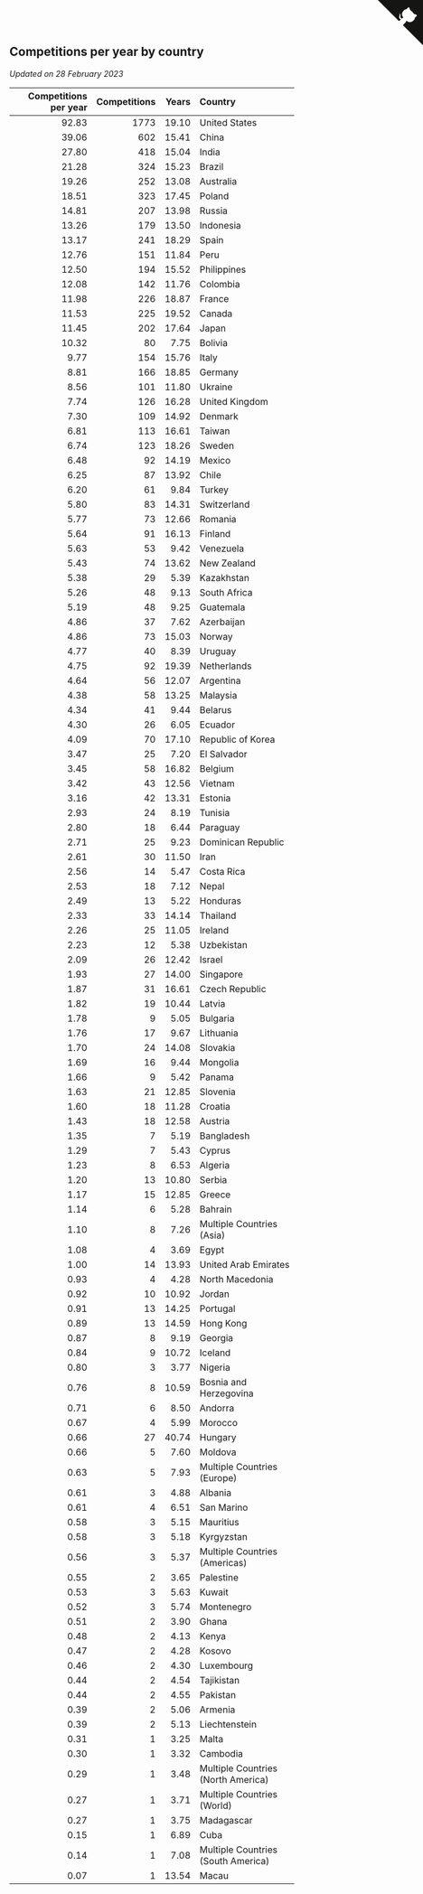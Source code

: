 ## Competitions per year by country

*Updated on 28 February 2023*

| Competitions per year | Competitions | Years | Country |
| ---: | ---: | ---: | :--- |
| 92.83 | 1773 | 19.10 | United States |
| 39.06 | 602 | 15.41 | China |
| 27.80 | 418 | 15.04 | India |
| 21.28 | 324 | 15.23 | Brazil |
| 19.26 | 252 | 13.08 | Australia |
| 18.51 | 323 | 17.45 | Poland |
| 14.81 | 207 | 13.98 | Russia |
| 13.26 | 179 | 13.50 | Indonesia |
| 13.17 | 241 | 18.29 | Spain |
| 12.76 | 151 | 11.84 | Peru |
| 12.50 | 194 | 15.52 | Philippines |
| 12.08 | 142 | 11.76 | Colombia |
| 11.98 | 226 | 18.87 | France |
| 11.53 | 225 | 19.52 | Canada |
| 11.45 | 202 | 17.64 | Japan |
| 10.32 | 80 | 7.75 | Bolivia |
| 9.77 | 154 | 15.76 | Italy |
| 8.81 | 166 | 18.85 | Germany |
| 8.56 | 101 | 11.80 | Ukraine |
| 7.74 | 126 | 16.28 | United Kingdom |
| 7.30 | 109 | 14.92 | Denmark |
| 6.81 | 113 | 16.61 | Taiwan |
| 6.74 | 123 | 18.26 | Sweden |
| 6.48 | 92 | 14.19 | Mexico |
| 6.25 | 87 | 13.92 | Chile |
| 6.20 | 61 | 9.84 | Turkey |
| 5.80 | 83 | 14.31 | Switzerland |
| 5.77 | 73 | 12.66 | Romania |
| 5.64 | 91 | 16.13 | Finland |
| 5.63 | 53 | 9.42 | Venezuela |
| 5.43 | 74 | 13.62 | New Zealand |
| 5.38 | 29 | 5.39 | Kazakhstan |
| 5.26 | 48 | 9.13 | South Africa |
| 5.19 | 48 | 9.25 | Guatemala |
| 4.86 | 37 | 7.62 | Azerbaijan |
| 4.86 | 73 | 15.03 | Norway |
| 4.77 | 40 | 8.39 | Uruguay |
| 4.75 | 92 | 19.39 | Netherlands |
| 4.64 | 56 | 12.07 | Argentina |
| 4.38 | 58 | 13.25 | Malaysia |
| 4.34 | 41 | 9.44 | Belarus |
| 4.30 | 26 | 6.05 | Ecuador |
| 4.09 | 70 | 17.10 | Republic of Korea |
| 3.47 | 25 | 7.20 | El Salvador |
| 3.45 | 58 | 16.82 | Belgium |
| 3.42 | 43 | 12.56 | Vietnam |
| 3.16 | 42 | 13.31 | Estonia |
| 2.93 | 24 | 8.19 | Tunisia |
| 2.80 | 18 | 6.44 | Paraguay |
| 2.71 | 25 | 9.23 | Dominican Republic |
| 2.61 | 30 | 11.50 | Iran |
| 2.56 | 14 | 5.47 | Costa Rica |
| 2.53 | 18 | 7.12 | Nepal |
| 2.49 | 13 | 5.22 | Honduras |
| 2.33 | 33 | 14.14 | Thailand |
| 2.26 | 25 | 11.05 | Ireland |
| 2.23 | 12 | 5.38 | Uzbekistan |
| 2.09 | 26 | 12.42 | Israel |
| 1.93 | 27 | 14.00 | Singapore |
| 1.87 | 31 | 16.61 | Czech Republic |
| 1.82 | 19 | 10.44 | Latvia |
| 1.78 | 9 | 5.05 | Bulgaria |
| 1.76 | 17 | 9.67 | Lithuania |
| 1.70 | 24 | 14.08 | Slovakia |
| 1.69 | 16 | 9.44 | Mongolia |
| 1.66 | 9 | 5.42 | Panama |
| 1.63 | 21 | 12.85 | Slovenia |
| 1.60 | 18 | 11.28 | Croatia |
| 1.43 | 18 | 12.58 | Austria |
| 1.35 | 7 | 5.19 | Bangladesh |
| 1.29 | 7 | 5.43 | Cyprus |
| 1.23 | 8 | 6.53 | Algeria |
| 1.20 | 13 | 10.80 | Serbia |
| 1.17 | 15 | 12.85 | Greece |
| 1.14 | 6 | 5.28 | Bahrain |
| 1.10 | 8 | 7.26 | Multiple Countries (Asia) |
| 1.08 | 4 | 3.69 | Egypt |
| 1.00 | 14 | 13.93 | United Arab Emirates |
| 0.93 | 4 | 4.28 | North Macedonia |
| 0.92 | 10 | 10.92 | Jordan |
| 0.91 | 13 | 14.25 | Portugal |
| 0.89 | 13 | 14.59 | Hong Kong |
| 0.87 | 8 | 9.19 | Georgia |
| 0.84 | 9 | 10.72 | Iceland |
| 0.80 | 3 | 3.77 | Nigeria |
| 0.76 | 8 | 10.59 | Bosnia and Herzegovina |
| 0.71 | 6 | 8.50 | Andorra |
| 0.67 | 4 | 5.99 | Morocco |
| 0.66 | 27 | 40.74 | Hungary |
| 0.66 | 5 | 7.60 | Moldova |
| 0.63 | 5 | 7.93 | Multiple Countries (Europe) |
| 0.61 | 3 | 4.88 | Albania |
| 0.61 | 4 | 6.51 | San Marino |
| 0.58 | 3 | 5.15 | Mauritius |
| 0.58 | 3 | 5.18 | Kyrgyzstan |
| 0.56 | 3 | 5.37 | Multiple Countries (Americas) |
| 0.55 | 2 | 3.65 | Palestine |
| 0.53 | 3 | 5.63 | Kuwait |
| 0.52 | 3 | 5.74 | Montenegro |
| 0.51 | 2 | 3.90 | Ghana |
| 0.48 | 2 | 4.13 | Kenya |
| 0.47 | 2 | 4.28 | Kosovo |
| 0.46 | 2 | 4.30 | Luxembourg |
| 0.44 | 2 | 4.54 | Tajikistan |
| 0.44 | 2 | 4.55 | Pakistan |
| 0.39 | 2 | 5.06 | Armenia |
| 0.39 | 2 | 5.13 | Liechtenstein |
| 0.31 | 1 | 3.25 | Malta |
| 0.30 | 1 | 3.32 | Cambodia |
| 0.29 | 1 | 3.48 | Multiple Countries (North America) |
| 0.27 | 1 | 3.71 | Multiple Countries (World) |
| 0.27 | 1 | 3.75 | Madagascar |
| 0.15 | 1 | 6.89 | Cuba |
| 0.14 | 1 | 7.08 | Multiple Countries (South America) |
| 0.07 | 1 | 13.54 | Macau |


<a href="https://github.com/JustinTimeCuber/wca_statistics" class="github-corner" aria-label="View source on Github"><svg width="80" height="80" viewBox="0 0 250 250" style="fill:#151513; color:#fff; position: absolute; top: 0; border: 0; right: 0;" aria-hidden="true"><path d="M0,0 L115,115 L130,115 L142,142 L250,250 L250,0 Z"></path><path d="M128.3,109.0 C113.8,99.7 119.0,89.6 119.0,89.6 C122.0,82.7 120.5,78.6 120.5,78.6 C119.2,72.0 123.4,76.3 123.4,76.3 C127.3,80.9 125.5,87.3 125.5,87.3 C122.9,97.6 130.6,101.9 134.4,103.2" fill="currentColor" style="transform-origin: 130px 106px;" class="octo-arm"></path><path d="M115.0,115.0 C114.9,115.1 118.7,116.5 119.8,115.4 L133.7,101.6 C136.9,99.2 139.9,98.4 142.2,98.6 C133.8,88.0 127.5,74.4 143.8,58.0 C148.5,53.4 154.0,51.2 159.7,51.0 C160.3,49.4 163.2,43.6 171.4,40.1 C171.4,40.1 176.1,42.5 178.8,56.2 C183.1,58.6 187.2,61.8 190.9,65.4 C194.5,69.0 197.7,73.2 200.1,77.6 C213.8,80.2 216.3,84.9 216.3,84.9 C212.7,93.1 206.9,96.0 205.4,96.6 C205.1,102.4 203.0,107.8 198.3,112.5 C181.9,128.9 168.3,122.5 157.7,114.1 C157.9,116.9 156.7,120.9 152.7,124.9 L141.0,136.5 C139.8,137.7 141.6,141.9 141.8,141.8 Z" fill="currentColor" class="octo-body"></path></svg></a><style>.github-corner:hover .octo-arm{animation:octocat-wave 560ms ease-in-out}@keyframes octocat-wave{0%,100%{transform:rotate(0)}20%,60%{transform:rotate(-25deg)}40%,80%{transform:rotate(10deg)}}@media (max-width:500px){.github-corner:hover .octo-arm{animation:none}.github-corner .octo-arm{animation:octocat-wave 560ms ease-in-out}}</style>
